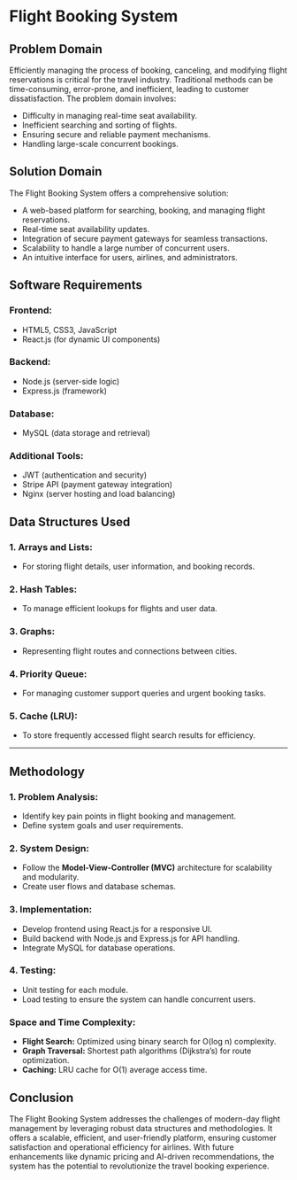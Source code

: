 # Flight Booking System

## Problem Domain
Efficiently managing the process of booking, canceling, and modifying flight reservations is critical for the travel industry. Traditional methods can be time-consuming, error-prone, and inefficient, leading to customer dissatisfaction. The problem domain involves:
- Difficulty in managing real-time seat availability.
- Inefficient searching and sorting of flights.
- Ensuring secure and reliable payment mechanisms.
- Handling large-scale concurrent bookings.

## Solution Domain
The Flight Booking System offers a comprehensive solution:
- A web-based platform for searching, booking, and managing flight reservations.
- Real-time seat availability updates.
- Integration of secure payment gateways for seamless transactions.
- Scalability to handle a large number of concurrent users.
- An intuitive interface for users, airlines, and administrators.

## Software Requirements
### Frontend:
- HTML5, CSS3, JavaScript
- React.js (for dynamic UI components)

### Backend:
- Node.js (server-side logic)
- Express.js (framework)

### Database:
- MySQL (data storage and retrieval)

### Additional Tools:
- JWT (authentication and security)
- Stripe API (payment gateway integration)
- Nginx (server hosting and load balancing)

## Data Structures Used
### 1. **Arrays and Lists**:
   - For storing flight details, user information, and booking records.
### 2. **Hash Tables**:
   - To manage efficient lookups for flights and user data.
### 3. **Graphs**:
   - Representing flight routes and connections between cities.
### 4. **Priority Queue**:
   - For managing customer support queries and urgent booking tasks.
### 5. **Cache (LRU)**:
   - To store frequently accessed flight search results for efficiency.

---

## Methodology
### **1. Problem Analysis:**
   - Identify key pain points in flight booking and management.
   - Define system goals and user requirements.

### **2. System Design:**
   - Follow the **Model-View-Controller (MVC)** architecture for scalability and modularity.
   - Create user flows and database schemas.

### **3. Implementation:**
   - Develop frontend using React.js for a responsive UI.
   - Build backend with Node.js and Express.js for API handling.
   - Integrate MySQL for database operations.

### **4. Testing:**
   - Unit testing for each module.
   - Load testing to ensure the system can handle concurrent users.

### Space and Time Complexity:
   - **Flight Search:** Optimized using binary search for O(log n) complexity.
   - **Graph Traversal:** Shortest path algorithms (Dijkstra’s) for route optimization.
   - **Caching:** LRU cache for O(1) average access time.

## Conclusion
The Flight Booking System addresses the challenges of modern-day flight management by leveraging robust data structures and methodologies. It offers a scalable, efficient, and user-friendly platform, ensuring customer satisfaction and operational efficiency for airlines. With future enhancements like dynamic pricing and AI-driven recommendations, the system has the potential to revolutionize the travel booking experience.
